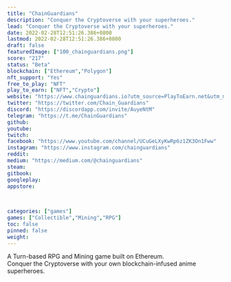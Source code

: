 ```yaml
---
title: "ChainGuardians"
description: "Conquer the Cryptoverse with your superheroes."
lead: "Conquer the Cryptoverse with your superheroes."
date: 2022-02-28T12:51:26.386+0800
lastmod: 2022-02-28T12:51:26.386+0800
draft: false
featuredImage: ["100_chainguardians.png"]
score: "217"
status: "Beta"
blockchain: ["Ethereum","Polygon"]
nft_support: "Yes"
free_to_play: "NFT"
play_to_earn: ["NFT","Crypto"]
website: "https://www.chainguardians.io?utm_source=PlayToEarn.net&utm_medium=organic&utm_campaign=gamepage"
twitter: "https://twitter.com/Chain_Guardians"
discord: "https://discordapp.com/invite/AuyeNtM"
telegram: "https://t.me/ChainGuardians"
github: 
youtube: 
twitch: 
facebook: "https://www.youtube.com/channel/UCuGeLXyKwRp6z1ZK3On1Fww"
instagram: "https://www.instagram.com/chainguardians"
reddit: 
medium: "https://medium.com/@chainguardians"
steam: 
gitbook: 
googleplay: 
appstore: 

  
    
categories: ["games"]
games: ["Collectible","Mining","RPG"]
toc: false
pinned: false
weight: 
---
```

A Turn-based RPG and Mining game built on Ethereum.<br> Conquer the Cryptoverse with your own blockchain-infused anime superheroes.